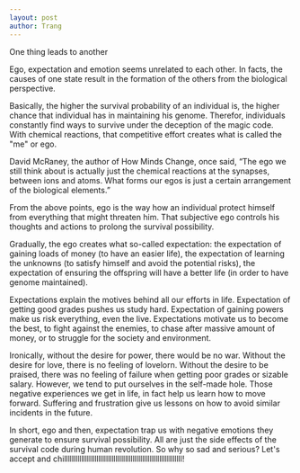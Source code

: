 ```yaml
---
layout: post
author: Trang
---
```

One thing leads to another

Ego, expectation and emotion seems unrelated to each other. In facts, the causes of one state result in the formation of the others from the biological perspective.

Basically, the higher the survival probability of an individual is, the higher chance that individual has in maintaining his genome. Therefor, individuals constantly find ways to survive under the deception of the magic code. With chemical reactions, that competitive effort creates what is called the "me" or ego.

David McRaney, the author of How Minds Change, once said, “The ego we still think about is actually just the chemical reactions at the synapses, between ions and atoms. What forms our egos is just a certain arrangement of the biological elements.”

From the above points, ego is the way how an individual protect himself from everything that might threaten him. That subjective ego controls his thoughts and actions to prolong the survival possibility.

Gradually, the ego creates what so-called expectation: the expectation of gaining loads of money (to have an easier life), the expectation of learning the unknowns (to satisfy himself and avoid the potential risks), the expectation of ensuring the offspring will have a better life (in order to have genome maintained).

Expectations explain the motives behind all our efforts in life. Expectation of getting good grades pushes us study hard. Expectation of gaining powers make us risk everything, even the live. Expectations motivate us to become the best, to fight against the enemies, to chase after massive amount of money, or to struggle for the society and environment.

Ironically, without the desire for power, there would be no war. Without the desire for love, there is no feeling of lovelorn. Without the desire to be praised, there was no feeling of failure when getting poor grades or sizable salary. However, we tend to put ourselves in the self-made hole. Those negative experiences we get in life, in fact help us learn how to move forward. Suffering and frustration give us lessons on how to avoid similar incidents in the future.

In short, ego and then, expectation trap us with negative emotions they generate to ensure survival possibility. All are just the side effects of the survival code during human revolution. So why so sad and serious? Let's accept and chillllllllllllllllllllllllllllllllllllllllllllllllllllllllllllll!
